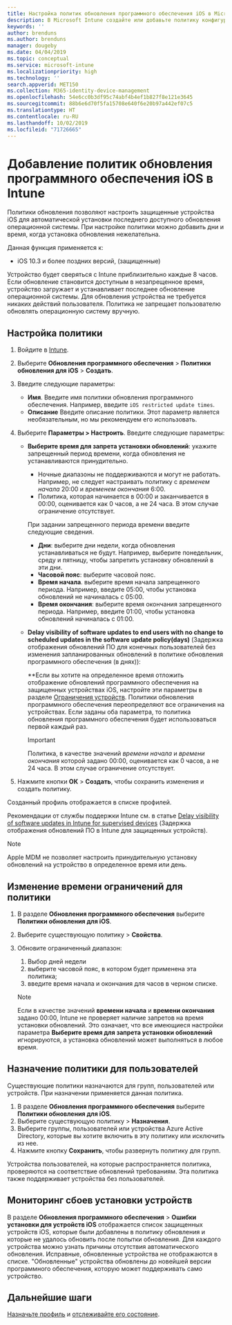 ```yaml
---
title: Настройка политик обновления программного обеспечения iOS в Microsoft Intune в Azure | Документы Майкрософт
description: В Microsoft Intune создайте или добавьте политику конфигурации, чтобы ограничить автоматическую установку обновлений программного обеспечения на устройствах iOS, управляемых или защищенных Intune. Можно выбрать дату и время, когда обновления устанавливаться не будут. Можно также назначить эту политику для групп, пользователей или устройств и проверить наличие ошибок установки.
keywords: ''
author: brenduns
ms.author: brenduns
manager: dougeby
ms.date: 04/04/2019
ms.topic: conceptual
ms.service: microsoft-intune
ms.localizationpriority: high
ms.technology: ''
search.appverid: MET150
ms.collection: M365-identity-device-management
ms.openlocfilehash: 54e6cc0b3df95c74abf4b4ef1b827f8e121e3645
ms.sourcegitcommit: 88b6e6d70f5fa15708e640f6e20b97a442ef07c5
ms.translationtype: HT
ms.contentlocale: ru-RU
ms.lasthandoff: 10/02/2019
ms.locfileid: "71726665"
---
```

# <a name="add-ios-software-update-policies-in-intune"></a>Добавление политик обновления программного обеспечения iOS в Intune

Политики обновления позволяют настроить защищенные устройства iOS для автоматической установки последнего доступного обновления операционной системы. При настройке политики можно добавить дни и время, когда установка обновления нежелательна.

Данная функция применяется к:

- iOS 10.3 и более поздних версий, (защищенные)

Устройство будет сверяться с Intune приблизительно каждые 8 часов. Если обновление становится доступным в незапрещенное время, устройство загружает и устанавливает последнее обновление операционной системы. Для обновления устройства не требуется никаких действий пользователя. Политика не запрещает пользователю обновлять операционную систему вручную.

## <a name="configure-the-policy"></a>Настройка политики

1. Войдите в [Intune](https://go.microsoft.com/fwlink/?linkid=2090973).
2. Выберите **Обновления программного обеспечения** > **Политики обновления для iOS** > **Создать**.
3. Введите следующие параметры:

    - **Имя**. Введите имя политики обновления программного обеспечения. Например, введите `iOS restricted update times`.
    - **Описание** Введите описание политики. Этот параметр является необязательным, но мы рекомендуем его использовать.

4. Выберите **Параметры > Настроить**. Введите следующие параметры:

    - **Выберите время для запрета установки обновлений**: укажите запрещенный период времени, когда обновления не устанавливаются принудительно.
      - Ночные диапазоны не поддерживаются и могут не работать. Например, не следует настраивать политику с *временем начала* 20:00 и *временем окончания* 6:00.
      - Политика, которая начинается в 00:00 и заканчивается в 00:00, оценивается как 0 часов, а не 24 часа. В этом случае ограничение отсутствует.

      При задании запрещенного периода времени введите следующие сведения.

      - **Дни**: выберите дни недели, когда обновления устанавливаться не будут. Например, выберите понедельник, среду и пятницу, чтобы запретить установку обновлений в эти дни.
      - **Часовой пояс**: выберите часовой пояс.
      - **Время начала**. выберите время начала запрещенного периода. Например, введите 05:00, чтобы установка обновлений не начиналась с 05:00.
      - **Время окончания**: выберите время окончания запрещенного периода. Например, введите 01:00, чтобы установка обновлений начиналась с 01:00.

    - **Delay visibility of software updates to end users with no change to scheduled updates in the software update policy(days)** (Задержка отображения обновлений ПО для конечных пользователей без изменения запланированных обновлений в политике обновления программного обеспечения (в днях)): 

      **Если вы хотите на определенное время отложить отображение обновлений программного обеспечения на защищенных устройствах iOS, настройте эти параметры в разделе [Ограничения устройств](../configuration/device-restrictions-ios.md#general). Политики обновления программного обеспечения переопределяют все ограничения на устройствах. Если заданы оба параметра, то политика обновления программного обеспечения будет использоваться первой каждый раз.

      > [!IMPORTANT]  
      > Политика, в качестве значений *времени начала* и *времени окончания* которой задано 00:00, оценивается как 0 часов, а не 24 часа. В этом случае ограничение отсутствует.  

5. Нажмите кнопки **ОК** > **Создать**, чтобы сохранить изменения и создать политику.

Созданный профиль отображается в списке профилей.

Рекомендации от службы поддержки Intune см. в статье [Delay visibility of software updates in Intune for supervised devices](https://techcommunity.microsoft.com/t5/Intune-Customer-Success/Delaying-visibility-of-software-updates-in-Intune-for-supervised/ba-p/345753) (Задержка отображения обновлений ПО в Intune для защищенных устройств).

> [!NOTE]
> Apple MDM не позволяет настроить принудительную установку обновлений на устройство в определенное время или день.

## <a name="change-the-restricted-times-for-the-policy"></a>Изменение времени ограничений для политики

1. В разделе **Обновления программного обеспечения** выберите **Политики обновления для iOS**.
2. Выберите существующую политику > **Свойства**.
3. Обновите ограниченный диапазон:

    1. Выбор дней недели
    2. выберите часовой пояс, в котором будет применена эта политика;
    3. введите время начала и окончания для часов в черном списке.

    > [!NOTE]
    > Если в качестве значений **времени начала** и **времени окончания** задано 00:00, Intune не проверяет наличие запретов на время установки обновлений. Это означает, что все имеющиеся настройки параметра **Выберите время для запрета установки обновлений** игнорируются, а установка обновлений может выполняться в любое время.  

## <a name="assign-the-policy-to-users"></a>Назначение политики для пользователей

Существующие политики назначаются для групп, пользователей или устройств. При назначении применяется данная политика.

1. В разделе **Обновления программного обеспечения** выберите **Политики обновления для iOS**.
2. Выберите существующую политику > **Назначения**.
3. Выберите группы, пользователей или устройства Azure Active Directory, которые вы хотите включить в эту политику или исключить из нее.
4. Нажмите кнопку **Сохранить**, чтобы развернуть политику для групп.

Устройства пользователей, на которые распространяется политика, проверяются на соответствие обновлений требованиям. Эта политика также поддерживает устройства без пользователей.

## <a name="monitor-device-installation-failures"></a>Мониторинг сбоев установки устройств
<!-- 1352223 -->
В разделе **Обновления программного обеспечения** > **Ошибки установки для устройств iOS** отображается список защищенных устройств iOS, которые были добавлены в политику обновления и которые не удалось обновить после попытки обновления. Для каждого устройства можно узнать причины отсутствия автоматического обновления. Исправные, обновленные устройства не отображаются в списке. "Обновленные" устройства обновлены до новейшей версии программного обеспечения, которую может поддерживать само устройство.

## <a name="next-steps"></a>Дальнейшие шаги

[Назначьте профиль](../configuration/device-profile-assign.md) и [отслеживайте его состояние](../configuration/device-profile-monitor.md).
